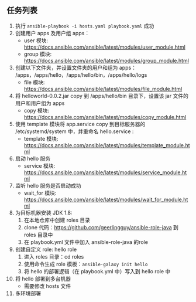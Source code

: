 ## 任务列表
1. 执行 `ansible-playbook -i hosts.yaml playbook.yaml` 成功
2. 创建用户 apps 及用户组 apps：
    * user 模块: https://docs.ansible.com/ansible/latest/modules/user_module.html
    * group 模块: https://docs.ansible.com/ansible/latest/modules/group_module.html
3. 创建以下文件夹，并设置文件夹的用户和组为 apps：
    /apps，/apps/hello，/apps/hello/bin，/apps/hello/logs
    * file 模块: https://docs.ansible.com/ansible/latest/modules/file_module.html
4. 将 helloworld-0.0.2.jar copy 到 /apps/hello/bin 目录下，设置该 jar 文件的用户和用户组为 apps
    * copy 模块: https://docs.ansible.com/ansible/latest/modules/copy_module.html
5. 使用 template 模块将 app.service copy 到目标服务器的 /etc/systemd/system 中，并重命名 hello.service :
    * template 模块: https://docs.ansible.com/ansible/latest/modules/template_module.html
6. 启动 hello 服务
    * service 模块: https://docs.ansible.com/ansible/latest/modules/service_module.html
7. 监听 hello 服务是否启动成功
    * wait_for 模块: https://docs.ansible.com/ansible/latest/modules/wait_for_module.html
8. 为目标机器安装 JDK 1.8:
    1. 在本地仓库中创建 roles 目录
    2. clone 代码：https://github.com/geerlingguy/ansible-role-java 到 roles 目录中
    3. 在 playbook.yml 文件中加入 ansible-role-java 的role
9. 创建自定义 role: hello role
    1. 进入 roles 目录：cd roles
    2. 使用命令生成 role 模板：`ansible-galaxy init hello`
    3. 将 hello 的部署逻辑（在 playbook.yml 中）写入到 hello role 中
10. 将 hello 部署到多台机器
    * 需要修改 hosts 文件
11. 多环境部署